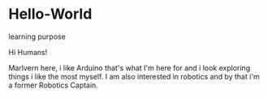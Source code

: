 # Hello-World
learning purpose


Hi Humans!

Marlvern here, i like Arduino that's what I'm here for and i look exploring things i like the most myself. I am also interested in robotics and by that i'm a former Robotics Captain.
